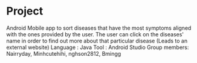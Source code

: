 # Project
Android Mobile app to sort diseases that have the most symptoms aligned with the ones provided by the user. 
The user can click on the diseases' name in order to find out more about that particular disease (Leads to an external website)
Language : Java
Tool : Android Studio
Group members: Nairryday, Minhcutehihi, nghson2812, Bmingg
